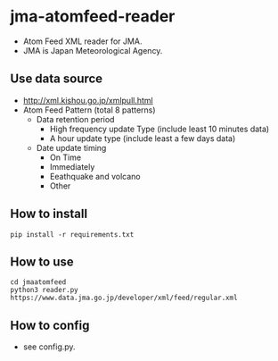 # jma-atomfeed-reader
- Atom Feed XML reader for JMA.
- JMA is Japan Meteorological Agency.

## Use data source

- http://xml.kishou.go.jp/xmlpull.html
- Atom Feed Pattern (total 8 patterns)
    - Data retention period
        - High frequency update Type (include least 10 minutes data)
        - A hour update type (include least a few days data)
    - Date update timing
        - On Time
        - Immediately
        - Eeathquake and volcano
        - Other

## How to install

`pip install -r requirements.txt`

## How to use

```
cd jmaatomfeed
python3 reader.py https://www.data.jma.go.jp/developer/xml/feed/regular.xml
```

## How to config

- see config.py.
